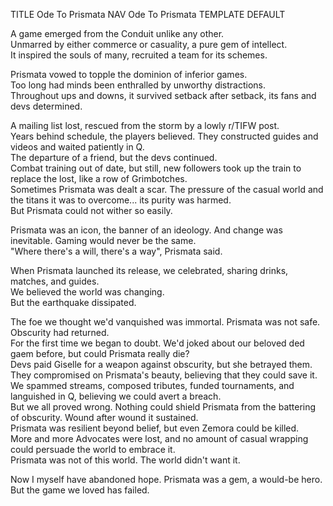 TITLE Ode To Prismata
NAV Ode To Prismata
TEMPLATE DEFAULT

A game emerged from the Conduit unlike any other.  
Unmarred by either commerce or casuality, a pure gem of intellect.  
It inspired the souls of many, recruited a team for its schemes.

Prismata vowed to topple the dominion of inferior games.  
Too long had minds been enthralled by unworthy distractions.  
Throughout ups and downs, it survived setback after setback, its fans and devs determined.

A mailing list lost, rescued from the storm by a lowly r/TIFW post.  
Years behind schedule, the players believed. They constructed guides and videos and waited patiently in Q.  
The departure of a friend, but the devs continued.  
Combat training out of date, but still, new followers took up the train to replace the lost, like a row of Grimbotches.  
Sometimes Prismata was dealt a scar. The pressure of the casual world and the titans it was to overcome... its purity was harmed.  
But Prismata could not wither so easily.

Prismata was an icon, the banner of an ideology. And change was inevitable. Gaming would never be the same.  
"Where there's a will, there's a way", Prismata said.

When Prismata launched its release, we celebrated, sharing drinks, matches, and guides.  
We believed the world was changing.  
But the earthquake dissipated.

The foe we thought we'd vanquished was immortal. Prismata was not safe. Obscurity had returned.  
For the first time we began to doubt. We'd joked about our beloved ded gaem before, but could Prismata really die?  
Devs paid Giselle for a weapon against obscurity, but she betrayed them.  
They compromised on Prismata's beauty, believing that they could save it.  
We spammed streams, composed tributes, funded tournaments, and languished in Q, believing we could avert a breach.  
But we all proved wrong. Nothing could shield Prismata from the battering of obscurity. Wound after wound it sustained.  
Prismata was resilient beyond belief, but even Zemora could be killed.  
More and more Advocates were lost, and no amount of casual wrapping could persuade the world to embrace it.  
Prismata was not of this world. The world didn't want it.

Now I myself have abandoned hope. Prismata was a gem, a would-be hero. But the game we loved has failed.

<!--the compromises: blueprints, rating hiding, coaching, casual match bots, and achievements.-->

